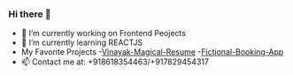 ### Hi there 👋


- 🔭 I’m currently working on Frontend Peojects
- 🌱 I’m currently learning REACTJS
- My Favorite Projects
-[Vinayak-Magical-Resume](https://vinayak-s-magical-resume.netlify.app/)
-[Fictional-Booking-App](https://vinscoding.github.io/fictional-booking-app/)
- 📫 Contact me at: +918618354463/+917829454317

